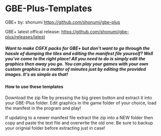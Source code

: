 # GBE-Plus-Templates

GBE+ by: shonumi https://github.com/shonumi/gbe-plus

GBE+ latest offical release: https://github.com/shonumi/gbe-plus/releases/latest

##### Want to make CGFX packs for GBE+ but don't want to go through the hassle of dumping the tiles and editing the manifest file yourself? Well you've come to the right place! All you need to do is simply edit the graphics then away you go. You can play your games with your own custom graphics in a matter of minutes just by editing the provided images. It's as simple as that!

#### How to use these templates

Download the zip file by pressing the big green button and extract it into your GBE-Plus folder. Edit graphics in the game folder of your choice, load the manifest in the program and play!

If updating to a newer manifest file extract the zip into a NEW folder then copy and paste the text file and overwrite the old one. Be sure to backup your orignial folder before extracting just in case!
